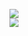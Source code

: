 [![](https://img.shields.io/badge/Made%20With-Github%20Spray-lightgrey.svg?style=for-the-badge&logo=github)](https://github.com/Annihil/github-spray#8307)  
[![](https://i.imgur.com/2DrTn0Z.gif)](https://github.com/Annihil/github-spray)